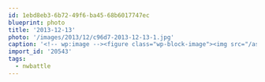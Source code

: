 ```yaml
---
id: 1ebd8eb3-6b72-49f6-ba45-68b6017747ec
blueprint: photo
title: '2013-12-13'
photo: '/images/2013/12/c96d7-2013-12-13-1.jpg'
caption: '<!-- wp:image --><figure class="wp-block-image"><img src="/assets/images/2013/12/c96d7-2013-12-13-1.jpg" /></figure><!-- /wp:image --><!-- wp:paragraph --><p>Things getting started at #nwbattle</p><!-- /wp:paragraph -->'
import_id: '20543'
tags:
  - nwbattle
---
```

